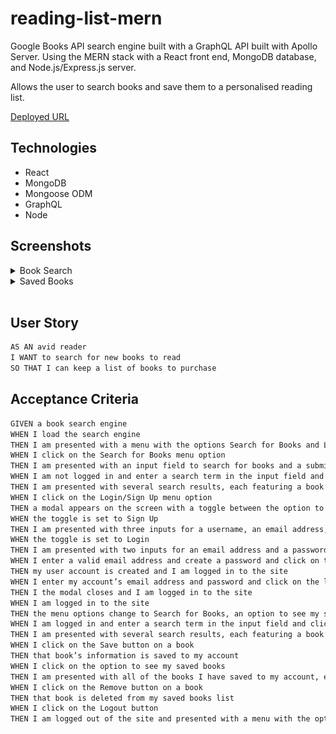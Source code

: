 # reading-list-mern

Google Books API search engine built with a GraphQL API built with Apollo Server. Using the MERN stack with a React front end, MongoDB database, and Node.js/Express.js server.

Allows the user to search books and save them to a personalised reading list.

[Deployed URL](https://ancient-beach-04265.herokuapp.com/)

## Technologies

- React
- MongoDB
- Mongoose ODM
- GraphQL
- Node

## Screenshots

<details>
<summary>Book Search</summary>

![search](./screenshots/search.png)

</details>

<details>
<summary>Saved Books</summary>

![saved](./screenshots/saved.png)

</details>

</br>

## User Story

```md
AS AN avid reader
I WANT to search for new books to read
SO THAT I can keep a list of books to purchase
```

## Acceptance Criteria

```md
GIVEN a book search engine
WHEN I load the search engine
THEN I am presented with a menu with the options Search for Books and Login/Sign Up and an input field to search for books and a submit button
WHEN I click on the Search for Books menu option
THEN I am presented with an input field to search for books and a submit button
WHEN I am not logged in and enter a search term in the input field and click the submit button
THEN I am presented with several search results, each featuring a book’s title, author, description, image, and a link to that book on the Google Books site
WHEN I click on the Login/Sign Up menu option
THEN a modal appears on the screen with a toggle between the option to log in or sign up
WHEN the toggle is set to Sign Up
THEN I am presented with three inputs for a username, an email address, and a password, and a Sign Up button
WHEN the toggle is set to Login
THEN I am presented with two inputs for an email address and a password and login button
WHEN I enter a valid email address and create a password and click on the Sign Up button
THEN my user account is created and I am logged in to the site
WHEN I enter my account’s email address and password and click on the login button
THEN I the modal closes and I am logged in to the site
WHEN I am logged in to the site
THEN the menu options change to Search for Books, an option to see my saved books, and Logout
WHEN I am logged in and enter a search term in the input field and click the submit button
THEN I am presented with several search results, each featuring a book’s title, author, description, image, and a link to that book on the Google Books site and a button to save a book to my account
WHEN I click on the Save button on a book
THEN that book’s information is saved to my account
WHEN I click on the option to see my saved books
THEN I am presented with all of the books I have saved to my account, each featuring the book’s title, author, description, image, and a link to that book on the Google Books site and a button to remove a book from my account
WHEN I click on the Remove button on a book
THEN that book is deleted from my saved books list
WHEN I click on the Logout button
THEN I am logged out of the site and presented with a menu with the options Search for Books and Login/Sign Up and an input field to search for books and a submit button
```
